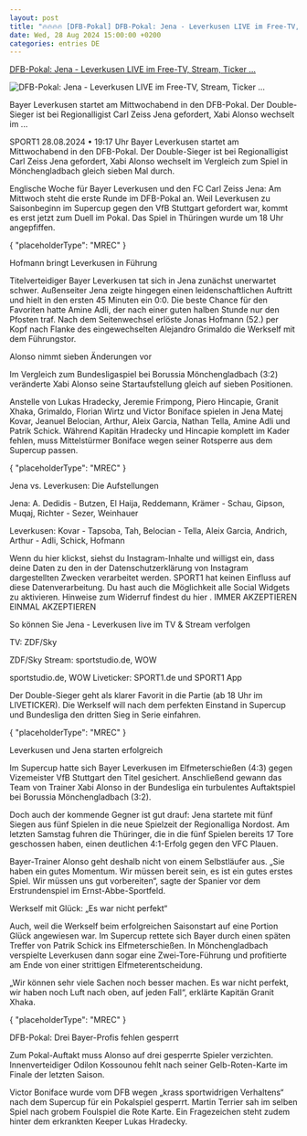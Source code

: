 ```yaml
---
layout: post
title: "🔥🔥🔥🔥 [DFB-Pokal] DFB-Pokal: Jena - Leverkusen LIVE im Free-TV, Stream, Ticker ..."
date: Wed, 28 Aug 2024 15:00:00 +0200
categories: entries DE
---
```

[DFB-Pokal: Jena - Leverkusen LIVE im Free-TV, Stream, Ticker ...](https://www.sport1.de/news/fussball/dfb-pokal/2024/08/dfb-pokal-carl-zeiss-jena-bayer-leverkusen-live-im-free-tv-stream-ticker)

![DFB-Pokal: Jena - Leverkusen LIVE im Free-TV, Stream, Ticker ...](https://reshape.sport1.de/c/t/a00d22ac-6eeb-41d6-8e09-ba3da7c2b1f5/1200x630)

Bayer Leverkusen startet am Mittwochabend in den DFB-Pokal. Der Double-Sieger ist bei Regionalligist Carl Zeiss Jena gefordert, Xabi Alonso wechselt im ...

SPORT1 28.08.2024 • 19:17 Uhr Bayer Leverkusen startet am Mittwochabend in den DFB-Pokal. Der Double-Sieger ist bei Regionalligist Carl Zeiss Jena gefordert, Xabi Alonso wechselt im Vergleich zum Spiel in Mönchengladbach gleich sieben Mal durch.

Englische Woche für Bayer Leverkusen und den FC Carl Zeiss Jena: Am Mittwoch steht die erste Runde im DFB-Pokal an. Weil Leverkusen zu Saisonbeginn im Supercup gegen den VfB Stuttgart gefordert war, kommt es erst jetzt zum Duell im Pokal. Das Spiel in Thüringen wurde um 18 Uhr angepfiffen.

{ "placeholderType": "MREC" }

Hofmann bringt Leverkusen in Führung

Titelverteidiger Bayer Leverkusen tat sich in Jena zunächst unerwartet schwer. Außenseiter Jena zeigte hingegen einen leidenschaftlichen Auftritt und hielt in den ersten 45 Minuten ein 0:0. Die beste Chance für den Favoriten hatte Amine Adli, der nach einer guten halben Stunde nur den Pfosten traf. Nach dem Seitenwechsel erlöste Jonas Hofmann (52.) per Kopf nach Flanke des eingewechselten Alejandro Grimaldo die Werkself mit dem Führungstor.

Alonso nimmt sieben Änderungen vor

Im Vergleich zum Bundesligaspiel bei Borussia Mönchengladbach (3:2) veränderte Xabi Alonso seine Startaufstellung gleich auf sieben Positionen.

Anstelle von Lukas Hradecky, Jeremie Frimpong, Piero Hincapie, Granit Xhaka, Grimaldo, Florian Wirtz und Victor Boniface spielen in Jena Matej Kovar, Jeanuel Belocian, Arthur, Aleix Garcia, Nathan Tella, Amine Adli und Patrik Schick. Während Kapitän Hradecky und Hincapie komplett im Kader fehlen, muss Mittelstürmer Boniface wegen seiner Rotsperre aus dem Supercup passen.

{ "placeholderType": "MREC" }

Jena vs. Leverkusen: Die Aufstellungen

Jena: A. Dedidis - Butzen, El Haija, Reddemann, Krämer - Schau, Gipson, Muqaj, Richter - Sezer, Weinhauer

Leverkusen: Kovar - Tapsoba, Tah, Belocian - Tella, Aleix Garcia, Andrich, Arthur - Adli, Schick, Hofmann

Wenn du hier klickst, siehst du Instagram-Inhalte und willigst ein, dass deine Daten zu den in der Datenschutzerklärung von Instagram dargestellten Zwecken verarbeitet werden. SPORT1 hat keinen Einfluss auf diese Datenverarbeitung. Du hast auch die Möglichkeit alle Social Widgets zu aktivieren. Hinweise zum Widerruf findest du hier . IMMER AKZEPTIEREN EINMAL AKZEPTIEREN

So können Sie Jena - Leverkusen live im TV & Stream verfolgen

TV: ZDF/Sky

ZDF/Sky Stream: sportstudio.de, WOW

sportstudio.de, WOW Liveticker: SPORT1.de und SPORT1 App

Der Double-Sieger geht als klarer Favorit in die Partie (ab 18 Uhr im LIVETICKER). Die Werkself will nach dem perfekten Einstand in Supercup und Bundesliga den dritten Sieg in Serie einfahren.

{ "placeholderType": "MREC" }

Leverkusen und Jena starten erfolgreich

Im Supercup hatte sich Bayer Leverkusen im Elfmeterschießen (4:3) gegen Vizemeister VfB Stuttgart den Titel gesichert. Anschließend gewann das Team von Trainer Xabi Alonso in der Bundesliga ein turbulentes Auftaktspiel bei Borussia Mönchengladbach (3:2).

Doch auch der kommende Gegner ist gut drauf: Jena startete mit fünf Siegen aus fünf Spielen in die neue Spielzeit der Regionalliga Nordost. Am letzten Samstag fuhren die Thüringer, die in die fünf Spielen bereits 17 Tore geschossen haben, einen deutlichen 4:1-Erfolg gegen den VFC Plauen.

Bayer-Trainer Alonso geht deshalb nicht von einem Selbstläufer aus. „Sie haben ein gutes Momentum. Wir müssen bereit sein, es ist ein gutes erstes Spiel. Wir müssen uns gut vorbereiten“, sagte der Spanier vor dem Erstrundenspiel im Ernst-Abbe-Sportfeld.

Werkself mit Glück: „Es war nicht perfekt“

Auch, weil die Werkself beim erfolgreichen Saisonstart auf eine Portion Glück angewiesen war. Im Supercup rettete sich Bayer durch einen späten Treffer von Patrik Schick ins Elfmeterschießen. In Mönchengladbach verspielte Leverkusen dann sogar eine Zwei-Tore-Führung und profitierte am Ende von einer strittigen Elfmeterentscheidung.

„Wir können sehr viele Sachen noch besser machen. Es war nicht perfekt, wir haben noch Luft nach oben, auf jeden Fall“, erklärte Kapitän Granit Xhaka.

{ "placeholderType": "MREC" }

DFB-Pokal: Drei Bayer-Profis fehlen gesperrt

Zum Pokal-Auftakt muss Alonso auf drei gesperrte Spieler verzichten. Innenverteidiger Odilon Kossounou fehlt nach seiner Gelb-Roten-Karte im Finale der letzten Saison.

Victor Boniface wurde vom DFB wegen „krass sportwidrigen Verhaltens“ nach dem Supercup für ein Pokalspiel gesperrt. Martin Terrier sah im selben Spiel nach grobem Foulspiel die Rote Karte. Ein Fragezeichen steht zudem hinter dem erkrankten Keeper Lukas Hradecky.

